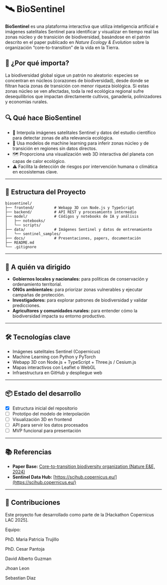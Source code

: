 # 🛰️ BioSentinel

**BioSentinel** es una plataforma interactiva que utiliza inteligencia artificial e imágenes satelitales Sentinel para identificar y visualizar en tiempo real las zonas núcleo y de transición de biodiversidad, basándose en el patrón descrito en el paper publicado en *Nature Ecology & Evolution* sobre la organización “core-to-transition” de la vida en la Tierra.

## 🌱 ¿Por qué importa?

La biodiversidad global sigue un patrón no aleatorio: especies se concentran en núcleos (corazones de biodiversidad), desde donde se filtran hacia zonas de transición con menor riqueza biológica. Si estas zonas núcleo se ven afectadas, toda la red ecológica regional sufre desequilibrios que impactan directamente cultivos, ganadería, polinizadores y economías rurales.

## 🔍 Qué hace BioSentinel

- 📡 Interpola imágenes satelitales Sentinel y datos del estudio científico para detectar zonas de alta relevancia ecológica.
- 🧠 Usa modelos de machine learning para inferir zonas núcleo y de transición en regiones sin datos directos.
- 🗺️ Proporciona una visualización web 3D interactiva del planeta con capas de calor ecológico.
- ⚠️ Facilita la detección de riesgos por intervención humana o climática en ecosistemas clave.

---

## 📁 Estructura del Proyecto

```plaintext
biosentinel/
├── frontend/         # Webapp 3D con Node.js y TypeScript
├── backend/          # API REST y procesamiento intermedio
├── model/            # Códigos y notebooks de IA y análisis
│   ├── notebooks/
│   └── scripts/
├── data/             # Imágenes Sentinel y datos de entrenamiento
│   └── sentinel_samples/
├── docs/             # Presentaciones, papers, documentación
├── README.md
└── .gitignore
````

---

## 👥 A quién va dirigido

* **Gobiernos locales y nacionales:** para políticas de conservación y ordenamiento territorial.
* **ONGs ambientales:** para priorizar zonas vulnerables y ejecutar campañas de protección.
* **Investigadores:** para explorar patrones de biodiversidad y validar predicciones.
* **Agricultores y comunidades rurales:** para entender cómo la biodiversidad impacta su entorno productivo.

---

## 🛠️ Tecnologías clave

* Imágenes satelitales Sentinel (Copernicus)
* Machine Learning con Python y PyTorch
* Webapp 3D con Node.js + TypeScript + Three.js / Cesium.js
* Mapas interactivos con Leaflet o WebGL
* Infraestructura en GitHub y despliegue web

---

## 📦 Estado del desarrollo

* [x] Estructura inicial del repositorio
* [ ] Prototipo del modelo de interpolación
* [ ] Visualización 3D en frontend
* [ ] API para servir los datos procesados
* [ ] MVP funcional para presentación

---

## 📚 Referencias

* **Paper Base:** [Core-to-transition biodiversity organization (Nature E\&E, 2024)](https://www.nature.com/articles/s41559-024-02561-6)
* **Sentinel Data Hub:** [https://scihub.copernicus.eu/](https://scihub.copernicus.eu/)

---

## 🧠 Contribuciones

Este proyecto fue desarrollado como parte de la \[Hackathon Copernicus LAC 2025].

Equipo:

PhD. Maria Patricia Trujillo

PhD. Cesar Pantoja

David Alberto Guzman

Jhoan Leon

Sebastian Diaz
